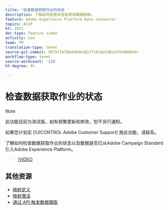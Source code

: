 ```yaml
---
title: '检查数据获取作业的状态 '
description: 了解如何检查状态和修改数据映射。
feature: Adobe Experience Platform Data Connector
topics: ACoP
kt: 2831
doc-type: feature video
activity: use
team: PM
translation-type: tm+mt
source-git-commit: d87971b70bde8de1822f18cbafd8e2d7b4808edc
workflow-type: tm+mt
source-wordcount: '120'
ht-degree: 9%

---
```



# 检查数据获取作业的状态

>[!NOTE]
>
>此功能目前为测试版，如有频繁更新和修改，恕不另行通知。
>
>如果您计划实 [!UICONTROL Adobe Customer Support] 施此功能，请联系。

了解如何检查数据获取作业的状态以及数据是否已从Adobe Campaign Standard引入Adobe Experience Platform。

>[!VIDEO](https://video.tv.adobe.com/v/27268?quality=12)

## 其他资源

* [映射定义](https://docs.adobe.com/content/help/en/campaign-standard/using/administrating/mapping-campaign-and-aep-data/aep-mapping-definition.html)
* [映射激活](https://docs.adobe.com/content/help/en/campaign-standard/using/administrating/mapping-campaign-and-aep-data/aep-mapping-activation.html)
* [通过 API 触发数据摄取](https://docs.adobe.com/content/help/en/campaign-standard/using/administrating/mapping-campaign-and-aep-data/aep-triggering-data-ingestion.html)
